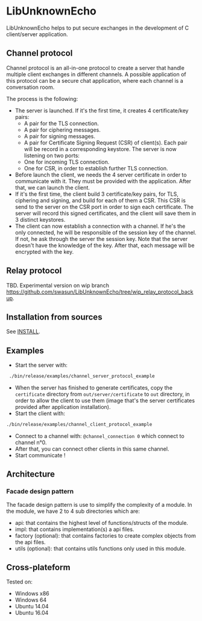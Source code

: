 # LibUnknownEcho

LibUnknownEcho helps to put secure exchanges in the development of C client/server application.

## Channel protocol
Channel protocol is an all-in-one protocol to create a server that handle multiple client exchanges in different channels.
A possible application of this protocol can be a secure chat application, where each channel is a conversation room.

The process is the following:
* The server is launched. If it's the first time, it creates 4 certificate/key pairs:
    * A pair for the TLS connection.
    * A pair for ciphering messages.
    * A pair for signing messages.
    * A pair for Certificate Signing Request (CSR) of client(s).
Each pair will be record in a corresponding keystore.
The server is now listening on two ports:
    * One for incoming TLS connection.
    * One for CSR, in order to establish further TLS connection.
* Before launch the client, we needs the 4 server certificate in order to communicate with it. They must be provided with the application. After that, we can launch the client.
* If it's the first time, the client build 3 certificate/key pairs, for TLS, ciphering and signing, and build for each of them a CSR. This CSR is send to the server on the CSR port in order to sign each certificate. The server will record this signed certificates, and the client will save them in 3 distinct keystores.
* The client can now establish a connection with a channel. If he's the only connected, he will be responsible of the session key of the channel. If not, he ask through the server the session key. Note that the server doesn't have the knowledge of the key. After that, each message will be encrypted with the key.

## Relay protocol

TBD. Experimental version on wip branch https://github.com/swasun/LibUnknownEcho/tree/wip_relay_protocol_backup.

## Installation from sources
See [INSTALL](INSTALL.md).

## Examples

* Start the server with:
```bash
 ./bin/release/examples/channel_server_protocol_example
 ```
* When the server has finished to generate certificates, copy the `certificate` directory from `out/server/certificate` to `out` directory,
  in order to allow the client to use them (image that's the server certificates provided after application installation).
* Start the client with:
```bash
./bin/release/examples/channel_client_protocol_example
```
* Connect to a channel with: `@channel_connection 0`
  which connect to channel n°0.
* After that, you can connect other clients in this same channel.
* Start communicate !

## Architecture

### Facade design pattern
The facade design pattern is use to simplify the complexity of a module.
In the module, we have 2 to 4 sub directories which are:
* api: that contains the highest level of functions/structs of the module.
* impl: that contains implementation(s) a api files.
* factory (optional): that contains factories to create complex objects from the api files.
* utils (optional): that contains utils functions only used in this module.

## Cross-plateform

Tested on:
* Windows x86
* Windows 64
* Ubuntu 14.04
* Ubuntu 16.04